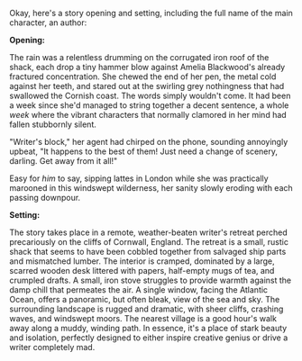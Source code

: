 Okay, here's a story opening and setting, including the full name of the main character, an author:

**Opening:**

The rain was a relentless drumming on the corrugated iron roof of the shack, each drop a tiny hammer blow against Amelia Blackwood's already fractured concentration. She chewed the end of her pen, the metal cold against her teeth, and stared out at the swirling grey nothingness that had swallowed the Cornish coast. The words simply wouldn't come. It had been a week since she'd managed to string together a decent sentence, a whole *week* where the vibrant characters that normally clamored in her mind had fallen stubbornly silent.

"Writer's block," her agent had chirped on the phone, sounding annoyingly upbeat, "It happens to the best of them! Just need a change of scenery, darling. Get away from it all!"

Easy for *him* to say, sipping lattes in London while she was practically marooned in this windswept wilderness, her sanity slowly eroding with each passing downpour.

**Setting:**

The story takes place in a remote, weather-beaten writer's retreat perched precariously on the cliffs of Cornwall, England. The retreat is a small, rustic shack that seems to have been cobbled together from salvaged ship parts and mismatched lumber. The interior is cramped, dominated by a large, scarred wooden desk littered with papers, half-empty mugs of tea, and crumpled drafts. A small, iron stove struggles to provide warmth against the damp chill that permeates the air. A single window, facing the Atlantic Ocean, offers a panoramic, but often bleak, view of the sea and sky. The surrounding landscape is rugged and dramatic, with sheer cliffs, crashing waves, and windswept moors. The nearest village is a good hour's walk away along a muddy, winding path. In essence, it's a place of stark beauty and isolation, perfectly designed to either inspire creative genius or drive a writer completely mad.
